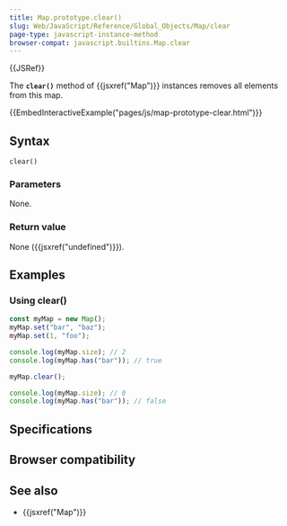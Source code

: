 ```yaml
---
title: Map.prototype.clear()
slug: Web/JavaScript/Reference/Global_Objects/Map/clear
page-type: javascript-instance-method
browser-compat: javascript.builtins.Map.clear
---
```


{{JSRef}}

The **`clear()`** method of {{jsxref("Map")}} instances removes all elements from this map.

{{EmbedInteractiveExample("pages/js/map-prototype-clear.html")}}

## Syntax

```js-nolint
clear()
```

### Parameters

None.

### Return value

None ({{jsxref("undefined")}}).

## Examples

### Using clear()

```js
const myMap = new Map();
myMap.set("bar", "baz");
myMap.set(1, "foo");

console.log(myMap.size); // 2
console.log(myMap.has("bar")); // true

myMap.clear();

console.log(myMap.size); // 0
console.log(myMap.has("bar")); // false
```

## Specifications



## Browser compatibility



## See also

- {{jsxref("Map")}}
